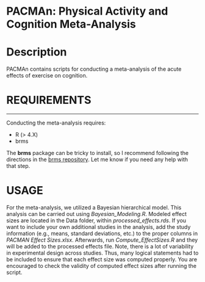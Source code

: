 # PACMAn: Physical Activity and Cognition Meta-Analysis

# Description
PACMAn contains scripts for conducting a meta-analysis of the acute effects of exercise on cognition. 

# REQUIREMENTS
--------------
Conducting the meta-analysis requires:
* R (> 4.X)
* brms 

The **brms** package can be tricky to install, so I recommend following the directions in the [brms repository](https://github.com/paul-buerkner/brms#faq).
Let me know if you need any help with that step.

# USAGE
For the meta-analysis, we utilized a Bayesian hierarchical model. This analysis can be carried out using *Bayesian_Modeling.R*. Modeled effect sizes are located in the Data folder,
within *processed_effects.rds*. If you want to include your own additional studies in the analysis, add the study information (e.g., means, standard deviations, etc.) to
the proper columns in *PACMAN Effect Sizes.xlsx*. Afterwards, run *Compute_EffectSizes.R* and they will be added to the processed effects file. Note, there is a lot of variability 
in experimental design across studies. Thus, many logical statements had to be included to ensure that each effect size was computed properly. You are encouraged to check the validity
of computed effect sizes after running the script.
